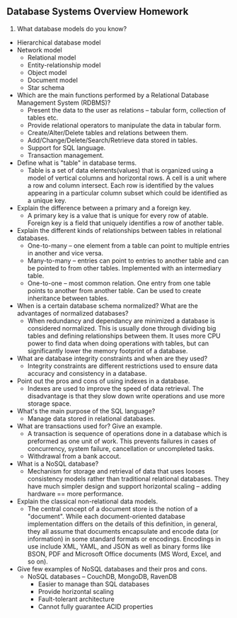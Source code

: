 ## Database Systems Overview Homework

1. What database models do you know?
  - Hierarchical database model
  - Network model
	- Relational model
	- Entity-relationship model
	- Object model
	- Document model
	- Star schema
- Which are the main functions performed by a Relational Database Management System (RDBMS)?
	- Present the data to the user as relations – tabular form, collection of tables etc.
	- Provide relational operators to manipulate the data in tabular form.
  - Create/Alter/Delete tables and relations between them.
  - Add/Change/Delete/Search/Retrieve data stored in tables.
  - Support for SQL language.
  - Transaction management.
- Define what is "table" in database terms.
  - Table is a set of data elements(values) that is organized using a model of vertical columns  and horizontal rows. A cell is a unit where a row and column intersect. Each row is identified by the values appearing in a particular column subset which could be identified as a unique key.
- Explain the difference between a primary and a foreign key.
  - A primary key is a value that is unique for every row of atable. Foreign key is a field that uniquely identifies a row of another table.
- Explain the different kinds of relationships between tables in relational databases.
  - One-to-many – one element from a table can point to multiple entries in another and vice versa.
  - Many-to-many – entries can point to entries to another table and can be pointed to from other tables. Implemented with an intermediary table.
  - One-to-one – most common relation. One entry from one table points to another from another table. Can be used to create inheritance between tables.
- When is a certain database schema normalized? What are the advantages of normalized databases?
  - When redundancy and dependancy are minimized a database is considered normalized. This is usually done through dividing big tables and defining relationships between them. It uses more CPU power to find data when doing operations with tables, but can significantly lower the memory footprint of a database.
- What are database integrity constraints and when are they used?
  - Integrity constraints are different restrictions used to ensure data accuracy and consistency in a database.
- Point out the pros and cons of using indexes in a database.
  - Indexes are used to improve the speed of data retrieval. The disadvantage is that they slow down write operations and use more storage space.
- What's the main purpose of the SQL language?
  - Manage data stored in relational databases.
- What are transactions used for? Give an example.
  - A transaction is sequence of operations done in a database which is preformed as one unit of work. This prevents failures in cases of concurrency, system failure, cancellation or uncompleted tasks.
  - Withdrawal from a bank accout.
- What is a NoSQL database?
  - Mechanism for storage and retrieval of data that uses looses consistency models rather than traditional relational databases. They have much simpler design and support horizontal scaling – adding hardware == more performance.
- Explain the classical non-relational data models.
  - The central concept of a document store is the notion of a "document". While each document-oriented database implementation differs on the details of this definition, in general, they all assume that documents encapsulate and encode data (or information) in some standard formats or encodings. Encodings in use include XML, YAML, and JSON as well as binary forms like BSON, PDF and Microsoft Office documents (MS Word, Excel, and so on).
- Give few examples of NoSQL databases and their pros and cons.
  - NoSQL databases – CouchDB, MongoDB, RavenDB
    - Easier to manage than SQL databases
    - Provide horizontal scaling
    - Fault-tolerant architecture
    - Cannot fully guarantee ACID properties
